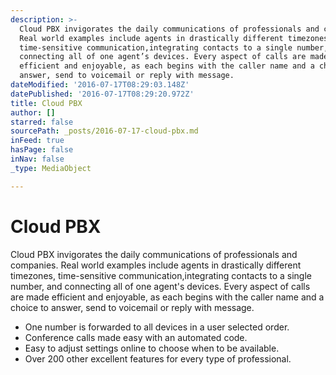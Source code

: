 ```yaml
---
description: >-
  Cloud PBX invigorates the daily communications of professionals and companies.
  Real world examples include agents in drastically different timezones,
  time-sensitive communication,integrating contacts to a single number, and
  connecting all of one agent’s devices. Every aspect of calls are made
  efficient and enjoyable, as each begins with the caller name and a choice to
  answer, send to voicemail or reply with message.
dateModified: '2016-07-17T08:29:03.148Z'
datePublished: '2016-07-17T08:29:20.972Z'
title: Cloud PBX
author: []
starred: false
sourcePath: _posts/2016-07-17-cloud-pbx.md
inFeed: true
hasPage: false
inNav: false
_type: MediaObject

---
```

# Cloud PBX

Cloud PBX invigorates the daily communications of professionals and companies. Real world examples include agents in drastically different timezones, time-sensitive communication,integrating contacts to a single number, and connecting all of one agent's devices. Every aspect of calls are made efficient and enjoyable, as each begins with the caller name and a choice to answer, send to voicemail or reply with message.

* One number is forwarded to all devices in a user selected order.
* Conference calls made easy with an automated code.
* Easy to adjust settings online to choose when to be available.
* Over 200 other excellent features for every type of professional.